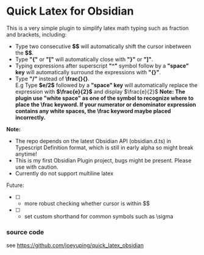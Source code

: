 # Quick Latex for Obsidian

This is a very simple plugin to simplify latex math typing such as fraction and brackets, including:
* Type two consecutive **\$\$** will automatically shift the cursor inbetween the **\$\$**.
* Type **"{"** or **"["** will automatically close with **"}"** or **"]"**.
* Typing expressions after superscript **"^"** symbol follow by a **"space" key** will automatically surround the expressions with **"{}"**.
* Type **"/"** instead of **\frac{}{}**.  
  E.g Type **\$e/2\$** followed by a **"space" key** will automatically replace the expression with **\$\frac{e}{2}\$** and display $\frac{e}{2}$
  **Note: The plugin use "white space" as one of the symbol to recognize where to place the \frac keyword. If your numerator or denominator expression contains any white spaces, the \frac keyword maybe placed incorrectly.**

**Note:**
* The repo depends on the latest Obsidian API (obsidian.d.ts) in Typescript Definition format, which is still in early alpha so might break anytime!
* This is my first Obsidian Plugin project, bugs might be present. Please use with caution.
* Currently do not support multiline latex

Future:
- [ ] - more robust checking whether cursor is within $$
- [ ] - set custom shorthand for common symbols such as \sigma

### source code
see https://github.com/joeyuping/quick_latex_obsidian